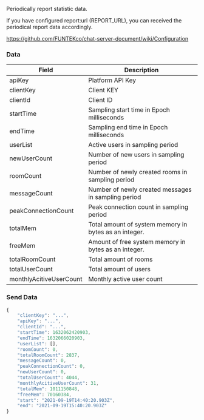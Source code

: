 Periodically report statistic data.

If you have configured report:url (REPORT_URL), you can received the periodical report data accordingly.

https://github.com/FUNTEKco/chat-server-document/wiki/Configuration

### Data

| Field         | Description  |
| ------------- | ------------ |
| apiKey        | Platform API Key   |
| clientKey     | Client KEY   |
| clientId      | Client ID     |
| startTime     | Sampling start time in Epoch milliseconds   |
| endTime       | Sampling end time in Epoch milliseconds   |
| userList      | Active users in sampling period   |
| newUserCount  | Number of new users in sampling period |
| roomCount     | Number of newly created rooms in sampling period |
| messageCount  | Number of newly created messages in sampling period |
| peakConnectionCount | Peak connection count in sampling period |
| totalMem      | Total amount of system memory in bytes as an integer. |
| freeMem       | Amount of free system memory in bytes as an integer. |
| totalRoomCount | Total amount of rooms |
| totalUserCount | Total amount of users |
| monthlyAcitiveUserCount | Monthly active user count |



### Send Data
```javascript
{
    "clientKey": "...",
    "apiKey": "...",
    "clientId": "...",
    "startTime": 1632062420903,
    "endTime": 1632066020903,
    "userList": [],
    "roomCount": 0,
    "totalRoomCount": 2837,
    "messageCount": 0,
    "peakConnectionCount": 0,
    "newUserCount": 0,
    "totalUserCount": 4044,
    "monthlyAcitiveUserCount": 31,
    "totalMem": 1011150848,
    "freeMem": 70160384,
    "start": "2021-09-19T14:40:20.903Z",
    "end": "2021-09-19T15:40:20.903Z"
}
```
